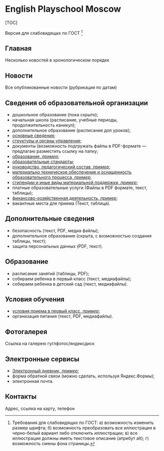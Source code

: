 # English Playschool Moscow

[TOC]

Версия для слабовидящих по ГОСТ [^a11y_gost]

[^a11y_gost]: Требования для слабовидящих по ГОСТ: а) возможность изменить размер шрифта; б) возможность преобразовать все иллюстрации в черно-белый вариант либо отключить иллюстрации; в) все иллюстрации должны иметь текстовое описание (атрибут alt); г) возможность смены фона страницы.

 
## Главная
Несколько новостей в хронологическом порядке

## Новости
Все опубликованные новости (рубрикация по датам)

## Сведения об образовательной организации
- дошкольное образование (пока скрыто);
- начальная школа (расписание, учебные периоды, продолжительность каникул);
- дополнительное образование (расписание доп уроков);
- [основные сведения](http://englishplayschool.eu/%d0%be%d1%81%d0%bd%d0%be%d0%b2%d0%bd%d1%8b%d0%b5-%d1%81%d0%b2%d0%b5%d0%b4%d0%b5%d0%bd%d0%b8%d1%8f/);
- [структуры и органы управления](http://englishplayschool.eu/%D1%81%D1%82%D1%80%D1%83%D0%BA%D1%82%D1%83%D1%80%D0%B0-%D0%B8-%D0%BE%D1%80%D0%B3%D0%B0%D0%BD%D1%8B-%D1%83%D0%BF%D1%80%D0%B0%D0%B2%D0%BB%D0%B5%D0%BD%D0%B8%D1%8F-%D0%BE%D0%BE/);
- документы (возможность подгружать файлы в PDF-формате — предлагаю разместить ссылку на папку;
- [образование, _пример_](https://sch962sv.mskobr.ru/info_edu/education#/);
- [образовательные стандарты](http://englishplayschool.eu/obrazovateknie-standarty/);
- [руководство, педагогический состав, _пример_](https://sch962sv.mskobr.ru/info_edu/staff);
- [материально техническое обеспечение и оснащенность образовательного процесса, _пример_](https://sch962sv.mskobr.ru/info_edu/support_and_equipment);
- [стипендии и иные виды материальной поддержки, _пример_](https://sch962sv.mskobr.ru/info_edu/grants);
- платные образовательные услуги
(Файлы в PDF формате, текст, таблицы);
- [финансово-хозяйственная деятельность, _пример_](https://sch962sv.mskobr.ru/info_edu/financial_activity);
- вакантные места для приема (Текст, таблица).

## Дополнительные сведения
- безопасность (текст, PDF, медиа файлы);
- ​дополнительное образование (скрыта, с возможностью создания таблицы, текст);
- защита персональных данных (PDF, текст).

## Образование
- расписание занятий (таблицы, PDF);
- собираем ребенка в первый класс (текст, медиафайлы);
- собираем ребенка в детский сад (текст, медиафайлы).
 
## Условия обучения
- [условия приема в первый класс, _пример_](https://sch962sv.mskobr.ru/conditions/usloviya_priema1);
- организация питания (текст, PDF, медиафайлы).

## Фотогалерея
Ссылка на галерею гуглфотос/яндексдиск

## Электронные сервисы
- [Электронный дневник, _пример_](https://sch962sv.mskobr.ru/lektronnyj_dnevnik);
- форма обратной связи (можно сделать, используя Яндекс.Формы);
- электронная почта.

## Контакты
Адрес, ссылка на карту, телефон

